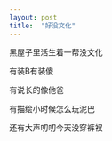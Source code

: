 ```yaml
---
layout: post
title:  "好没文化"
---
```


黑屋子里活生着一帮没文化

有装B有装傻

有说长的像他爸

有描绘小时候怎么玩泥巴

还有大声叨叨今天没穿裤衩
